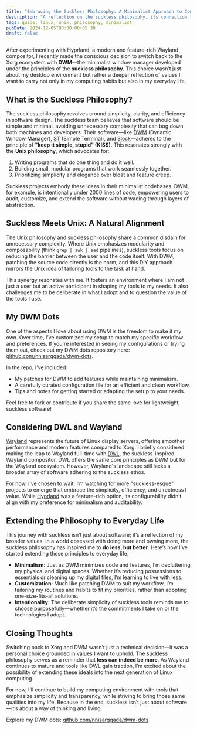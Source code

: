 ```yaml
---
title: "Embracing the Suckless Philosophy: A Minimalist Approach to Computing and Life"
description: "A reflection on the suckless philosophy, its connection to Unix principles, and how it inspires minimalist computing and intentional living."
tags: guide, linux, unix, philosophy, minimalist
pubDate: 2024-12-05T00:00:00+05:30
draft: false
---
```


After experimenting with Hyprland, a modern and feature-rich Wayland compositor, I recently made the conscious decision to switch back to the Xorg ecosystem with **DWM**—the minimalist window manager developed under the principles of the **suckless philosophy**. This choice wasn’t just about my desktop environment but rather a deeper reflection of values I want to carry not only in my computing habits but also in my everyday life.

## What is the Suckless Philosophy?

The suckless philosophy revolves around simplicity, clarity, and efficiency in software design. The suckless team believes that software should be simple and minimal, avoiding unnecessary complexity that can bog down both machines and developers. Their software—like [DWM](https://dwm.suckless.org/) (Dynamic Window Manager), [ST](https://st.suckless.org/) (Simple Terminal), and [Slock](https://tools.suckless.org/slock/)—adheres to the principle of **"keep it simple, stupid" (KISS)**. This resonates strongly with the **Unix philosophy**, which advocates for:

1. Writing programs that do one thing and do it well.
2. Building small, modular programs that work seamlessly together.
3. Prioritizing simplicity and elegance over bloat and feature creep.

Suckless projects embody these ideas in their minimalist codebases. DWM, for example, is intentionally under 2000 lines of code, empowering users to audit, customize, and extend the software without wading through layers of abstraction.

## Suckless Meets Unix: A Natural Alignment

The Unix philosophy and suckless philosophy share a common disdain for unnecessary complexity. Where Unix emphasizes modularity and composability (think `grep | awk | sed` pipelines), suckless tools focus on reducing the barrier between the user and the code itself. With DWM, patching the source code directly is the norm, and this DIY approach mirrors the Unix idea of tailoring tools to the task at hand.

This synergy resonates with me. It fosters an environment where I am not just a user but an active participant in shaping my tools to my needs. It also challenges me to be deliberate in what I adopt and to question the value of the tools I use.

## My DWM Dots

One of the aspects I love about using DWM is the freedom to make it my own. Over time, I’ve customized my setup to match my specific workflow and preferences. If you're interested in seeing my configurations or trying them out, check out my DWM dots repository here: [github.com/nnisarggada/dwm-dots](https://github.com/nnisarggada/dwm-dots).

In the repo, I’ve included:

- My patches for DWM to add features while maintaining minimalism.
- A carefully curated configuration file for an efficient and clean workflow.
- Tips and notes for getting started or adapting the setup to your needs.

Feel free to fork or contribute if you share the same love for lightweight, suckless software!

## Considering DWL and Wayland

[Wayland](https://wayland.freedesktop.org/) represents the future of Linux display servers, offering smoother performance and modern features compared to Xorg. I briefly considered making the leap to Wayland full-time with [DWL](https://github.com/djpohly/dwl), the suckless-inspired Wayland compositor. DWL offers the same core principles as DWM but for the Wayland ecosystem. However, Wayland's landscape still lacks a broader array of software adhering to the suckless ethos.

For now, I’ve chosen to wait. I’m watching for more "suckless-esque" projects to emerge that embrace the simplicity, efficiency, and directness I value. While [Hyprland](https://hyprland.org/) was a feature-rich option, its configurability didn’t align with my preference for minimalism and auditability.

## Extending the Philosophy to Everyday Life

This journey with suckless isn’t just about software; it’s a reflection of my broader values. In a world obsessed with doing more and owning more, the suckless philosophy has inspired me to **do less, but better**. Here’s how I’ve started extending these principles to everyday life:

- **Minimalism**: Just as DWM minimizes code and features, I’m decluttering my physical and digital spaces. Whether it’s reducing possessions to essentials or cleaning up my digital files, I’m learning to live with less.
- **Customization**: Much like patching DWM to suit my workflow, I’m tailoring my routines and habits to fit my priorities, rather than adopting one-size-fits-all solutions.
- **Intentionality**: The deliberate simplicity of suckless tools reminds me to choose purposefully—whether it’s the commitments I take on or the technologies I adopt.

## Closing Thoughts

Switching back to Xorg and DWM wasn’t just a technical decision—it was a personal choice grounded in values I want to uphold. The suckless philosophy serves as a reminder that **less can indeed be more**. As Wayland continues to mature and tools like DWL gain traction, I’m excited about the possibility of extending these ideals into the next generation of Linux computing.

For now, I’ll continue to build my computing environment with tools that emphasize simplicity and transparency, while striving to bring those same qualities into my life. Because in the end, suckless isn’t just about software—it’s about a way of thinking and living.

Explore my DWM dots: [github.com/nnisarggada/dwm-dots](https://github.com/nnisarggada/dwm-dots)
